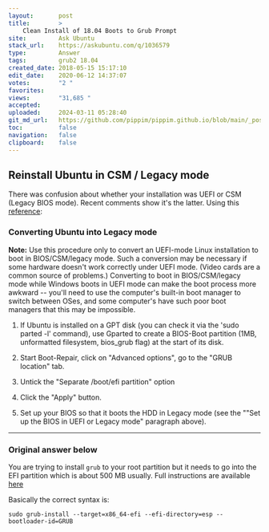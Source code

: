 ```yaml
---
layout:       post
title:        >
    Clean Install of 18.04 Boots to Grub Prompt
site:         Ask Ubuntu
stack_url:    https://askubuntu.com/q/1036579
type:         Answer
tags:         grub2 18.04
created_date: 2018-05-15 15:17:10
edit_date:    2020-06-12 14:37:07
votes:        "2 "
favorites:    
views:        "31,685 "
accepted:     
uploaded:     2024-03-11 05:28:40
git_md_url:   https://github.com/pippim/pippim.github.io/blob/main/_posts/2018/2018-05-15-Clean-Install-of-18.04-Boots-to-Grub-Prompt.md
toc:          false
navigation:   false
clipboard:    false
---
```


## Reinstall Ubuntu in CSM / Legacy mode

There was confusion about whether your installation was UEFI or CSM (Legacy BIOS mode). Recent comments show it's the latter. Using this [reference](https://help.ubuntu.com/community/UEFI):

### Converting Ubuntu into Legacy mode

**Note:** Use this procedure only to convert an UEFI-mode Linux installation to boot in BIOS/CSM/legacy mode. Such a conversion may be necessary if some hardware doesn't work correctly under UEFI mode. (Video cards are a common source of problems.) Converting to boot in BIOS/CSM/legacy mode while Windows boots in UEFI mode can make the boot process more awkward -- you'll need to use the computer's built-in boot manager to switch between OSes, and some computer's have such poor boot managers that this may be impossible.

1.  If Ubuntu is installed on a GPT disk (you can check it via the 'sudo parted -l' command), use Gparted to create a BIOS-Boot partition (1MB, unformatted filesystem, bios_grub flag) at the start of its disk.

2.  Start Boot-Repair, click on "Advanced options", go to the "GRUB location" tab.
3.  Untick the "Separate /boot/efi partition" option
4.  Click the "Apply" button.

5.  Set up your BIOS so that it boots the HDD in Legacy mode (see the ""Set up the BIOS in UEFI or Legacy mode" paragraph above). 


----------

### Original answer below

You are trying to install `grub` to your root partition but it needs to go into the EFI partition which is about 500 MB usually. Full instructions are available [here](https://wiki.archlinux.org/index.php/GRUB)

Basically the correct syntax is:

``` 
sudo grub-install --target=x86_64-efi --efi-directory=esp --bootloader-id=GRUB
```
